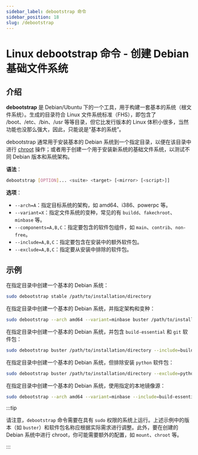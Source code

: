 ```yaml
---
sidebar_label: debootstrap 命令
sidebar_position: 18
slug: /debootstrap
---
```


# Linux debootstrap 命令 - 创建 Debian 基础文件系统



## 介绍

**debootstrap** 是 Debian/Ubuntu 下的一个工具，用于构建一套基本的系统（根文件系统）。生成的目录符合 Linux 文件系统标准（FHS），即包含了 /boot、/etc、/bin、/usr 等等目录，但它比发行版本的 Linux 体积小很多，当然功能也没那么强大，因此，只能说是“基本的系统”。

debootstrap 通常用于安装基本的 Debian 系统到一个指定目录，以便在该目录中进行 [chroot](/linux-command/chroot) 操作；或者用于创建一个用于安装新系统的基础文件系统，以测试不同 Debian 版本和系统架构。

**语法**：

```bash
debootstrap [OPTION]... <suite> <target> [<mirror> [<script>]]
```

**选项**：

- `--arch=A`：指定目标系统的架构，如 amd64、i386、powerpc 等。
- `--variant=X`：指定文件系统的变种，常见的有 `buildd`、`fakechroot`、`minbase` 等。
- `--components=A,B,C`：指定要包含的软件包组件，如 `main`、`contrib`、`non-free`。
- `--include=A,B,C`：指定要包含在安装中的额外软件包。
- `--exclude=A,B,C`：指定要从安装中排除的软件包。



## 示例

在指定目录中创建一个基本的 Debian 系统：

```bash
sudo debootstrap stable /path/to/installation/directory
```

在指定目录中创建一个基本的 Debian 系统，并指定架构和变种：

```bash
sudo debootstrap --arch amd64 --variant=minbase buster /path/to/installation/directory
```

在指定目录中创建一个基本的 Debian 系统，并包含 `build-essential` 和 `git` 软件包：

```bash
sudo debootstrap buster /path/to/installation/directory --include=build-essential,git
```

在指定目录中创建一个基本的 Debian 系统，但排除安装 `python` 软件包：

```bash
sudo debootstrap buster /path/to/installation/directory --exclude=python
```

在指定目录中创建一个基本的 Debian 系统，使用指定的本地镜像源：

```bash
sudo debootstrap --arch amd64 --variant=minbase --include=build-essential,git,locales buster /path/to/installation/directory http://ftp.us.debian.org/debian
```

:::tip

请注意，`debootstrap` 命令需要在具有 `sudo` 权限的系统上运行。上述示例中的版本（如 `buster`）和软件包名称应根据实际需求进行调整。此外，要在创建的 Debian 系统中进行 chroot，你可能需要额外的配置，如 `mount`、`chroot` 等。

:::

